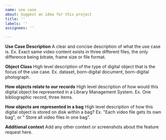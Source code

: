 ```yaml
---
name: use case
about: Suggest an idea for this project
title: ''
labels: ''
assignees: ''

---
```


**Use Case Description**
A clear and concise description of what the use case is. Ex. Exact same video content exists in three different files, the only difference being bitrate, frame size or file format. 

**Object Class**
High level description of the type of digital object that is the focus of the use case. Ex. dataset, born-digital document, born-digital photograph.

**How objects relate to our records**
High level description of how would this digital object be represented in a Library Management System. Ex. One bibliographic record, three items.

**How objects are represented in a bag**
High level description of how this digital object is stored on disk within a bag? Ex. "Each video file gets its own bag", or " Store all video files in one bag".

**Additional context**
Add any other context or screenshots about the feature request here.

